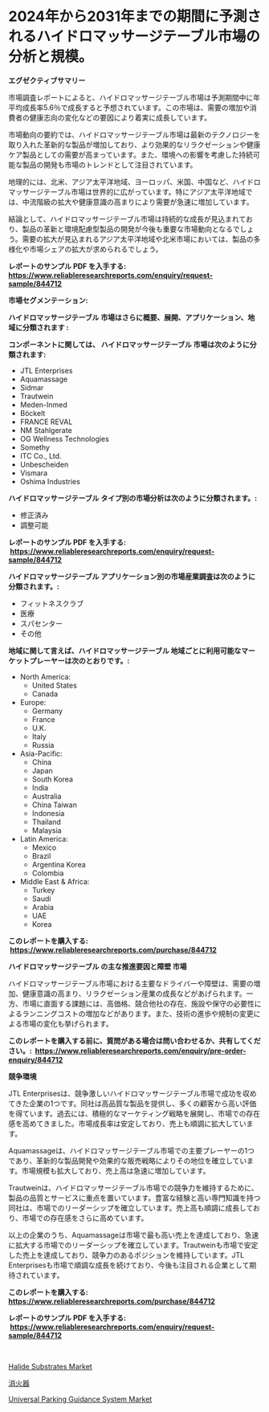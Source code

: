 <p><h1>2024年から2031年までの期間に予測されるハイドロマッサージテーブル市場の分析と規模。</h1></p><p><strong>エグゼクティブサマリー</strong></p>
<p><p>市場調査レポートによると、ハイドロマッサージテーブル市場は予測期間中に年平均成長率5.6％で成長すると予想されています。この市場は、需要の増加や消費者の健康志向の変化などの要因により着実に成長しています。</p><p>市場動向の要約では、ハイドロマッサージテーブル市場は最新のテクノロジーを取り入れた革新的な製品が増加しており、より効果的なリラクゼーションや健康ケア製品としての需要が高まっています。また、環境への影響を考慮した持続可能な製品の開発も市場のトレンドとして注目されています。</p><p>地理的には、北米、アジア太平洋地域、ヨーロッパ、米国、中国など、ハイドロマッサージテーブル市場は世界的に広がっています。特にアジア太平洋地域では、中流階級の拡大や健康意識の高まりにより需要が急速に増加しています。</p><p>結論として、ハイドロマッサージテーブル市場は持続的な成長が見込まれており、製品の革新と環境配慮型製品の開発が今後も重要な市場動向となるでしょう。需要の拡大が見込まれるアジア太平洋地域や北米市場においては、製品の多様化や市場シェアの拡大が求められるでしょう。</p></p>
<p><strong>レポートのサンプル PDF を入手する: <a href="https://www.reliableresearchreports.com/enquiry/request-sample/844712">https://www.reliableresearchreports.com/enquiry/request-sample/844712</a></strong></p>
<p><strong>市場セグメンテーション:</strong></p>
<p><strong> ハイドロマッサージテーブル 市場はさらに概要、展開、アプリケーション、地域に分類されます :</strong></p>
<p><strong>コンポーネントに関しては、 ハイドロマッサージテーブル 市場は次のように分類されます: &nbsp;</strong></p>
<p><ul><li>JTL Enterprises</li><li>Aquamassage</li><li>Sidmar</li><li>Trautwein</li><li>Meden-Inmed</li><li>Böckelt</li><li>FRANCE REVAL</li><li>NM Stahlgerate</li><li>OG Wellness Technologies</li><li>Somethy</li><li>ITC Co., Ltd.</li><li>Unbescheiden</li><li>Vismara</li><li>Oshima Industries</li></ul></p>
<p><strong> ハイドロマッサージテーブル タイプ別の市場分析は次のように分類されます。:</strong></p>
<p><ul><li>修正済み</li><li>調整可能</li></ul></p>
<p><strong>レポートのサンプル PDF を入手する: &nbsp;<a href="https://www.reliableresearchreports.com/enquiry/request-sample/844712">https://www.reliableresearchreports.com/enquiry/request-sample/844712</a></strong></p>
<p><strong> ハイドロマッサージテーブル アプリケーション別の市場産業調査は次のように分類されます。:</strong></p>
<p><ul><li>フィットネスクラブ</li><li>医療</li><li>スパセンター</li><li>その他</li></ul></p>
<p><strong>地域に関して言えば、ハイドロマッサージテーブル 地域ごとに利用可能なマーケットプレーヤーは次のとおりです。:</strong></p>
<p><ul>
    <li>
        North America:
        <ul>
            <li>United States</li>
            <li>Canada</li>
        </ul>
    </li>
    <li>
        Europe:
        <ul>
            <li>Germany</li>
            <li>France</li>
            <li>U.K.</li>
            <li>Italy</li>
            <li>Russia</li>
        </ul>
    </li>
    <li>
        Asia-Pacific:
        <ul>
            <li>China</li>
            <li>Japan</li>
            <li>South Korea</li>
            <li>India</li>
            <li>Australia</li>
            <li>China Taiwan</li>
            <li>Indonesia</li>
            <li>Thailand</li>
            <li>Malaysia</li>
        </ul>
    </li>
    <li>
        Latin America:
        <ul>
            <li>Mexico</li>
            <li>Brazil</li>
            <li>Argentina Korea</li>
            <li>Colombia</li>
        </ul>
    </li>
    <li>
        Middle East & Africa:
        <ul>
            <li>Turkey</li>
            <li>Saudi</li>
            <li>Arabia</li>
            <li>UAE</li>
            <li>Korea</li>
        </ul>
    </li>
    </ul></p>
<p><strong>このレポートを購入する: &nbsp;<a href="https://www.reliableresearchreports.com/purchase/844712">https://www.reliableresearchreports.com/purchase/844712</a></strong></p>
<p><strong>ハイドロマッサージテーブル の主な推進要因と障壁 市場</strong></p>
<p><p>ハイドロマッサージテーブル市場における主要なドライバーや障壁は、需要の増加、健康意識の高まり、リラクゼーション産業の成長などがあげられます。一方、市場に直面する課題には、高価格、競合他社の存在、施設や保守の必要性によるランニングコストの増加などがあります。また、技術の進歩や規制の変更による市場の変化も挙げられます。</p></p>
<p><strong>このレポートを購入する前に、質問がある場合は問い合わせるか、共有してください。:&nbsp; <a href="https://www.reliableresearchreports.com/enquiry/pre-order-enquiry/844712">https://www.reliableresearchreports.com/enquiry/pre-order-enquiry/844712</a></strong></p>
<p><strong>競争環境</strong></p>
<p><p>JTL Enterprisesは、競争激しいハイドロマッサージテーブル市場で成功を収めてきた企業の1つです。同社は高品質な製品を提供し、多くの顧客から高い評価を得ています。過去には、積極的なマーケティング戦略を展開し、市場での存在感を高めてきました。市場成長率は安定しており、売上も順調に拡大しています。</p><p>Aquamassageは、ハイドロマッサージテーブル市場での主要プレーヤーの1つであり、革新的な製品開発や効果的な販売戦略によりその地位を確立しています。市場規模も拡大しており、売上高は急速に増加しています。</p><p>Trautweinは、ハイドロマッサージテーブル市場での競争力を維持するために、製品の品質とサービスに重点を置いています。豊富な経験と高い専門知識を持つ同社は、市場でのリーダーシップを確立しています。売上高も順調に成長しており、市場での存在感をさらに高めています。</p><p>以上の企業のうち、Aquamassageは市場で最も高い売上を達成しており、急速に拡大する市場でのリーダーシップを確立しています。Trautweinも市場で安定した売上を達成しており、競争力のあるポジションを維持しています。JTL Enterprisesも市場で順調な成長を続けており、今後も注目される企業として期待されています。</p></p>
<p><strong>このレポートを購入する: &nbsp; <a href="https://www.reliableresearchreports.com/purchase/844712">https://www.reliableresearchreports.com/purchase/844712</a></strong></p>
<p><strong>レポートのサンプル PDF を入手する: &nbsp;<a href="https://www.reliableresearchreports.com/enquiry/request-sample/844712">https://www.reliableresearchreports.com/enquiry/request-sample/844712</a></strong><strong></strong></p>
<p>&nbsp;</p>
<p><p><a href="https://www.linkedin.com/pulse/halide-substrates-market-size-growth-forecast-from-2024-2031-u9rne?trackingId=NwxQmHOKdNJhKcap%2BFYY0w%3D%3D">Halide Substrates Market</a></p><p><a href="https://medium.com/@gregost89076vddcv/%E6%B6%88%E7%81%AB%E5%99%A8%E5%B8%82%E5%A0%B4-%E7%AB%B6%E4%BA%89%E5%88%86%E6%9E%90-%E5%B8%82%E5%A0%B4%E3%83%88%E3%83%AC%E3%83%B3%E3%83%89-2031%E5%B9%B4%E3%81%BE%E3%81%A7%E3%81%AE%E4%BA%88%E6%B8%AC-052c8c75c68c">消火器</a></p><p><a href="https://www.linkedin.com/pulse/universal-parking-guidance-system-market-size-focuses-dynamics-uguze?trackingId=Q0YGO01WKGNDZmsiIBDmSA%3D%3D">Universal Parking Guidance System Market</a></p></p>